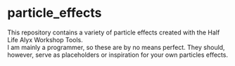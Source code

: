 # particle_effects

This repository contains a variety of particle effects created with the Half Life Alyx Workshop Tools.  
I am mainly a programmer, so these are by no means perfect. They should, however, serve as placeholders or inspiration for your own particles effects.

